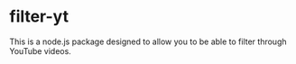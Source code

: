 # filter-yt
This is a node.js package designed to allow you to be able to filter through YouTube videos.
